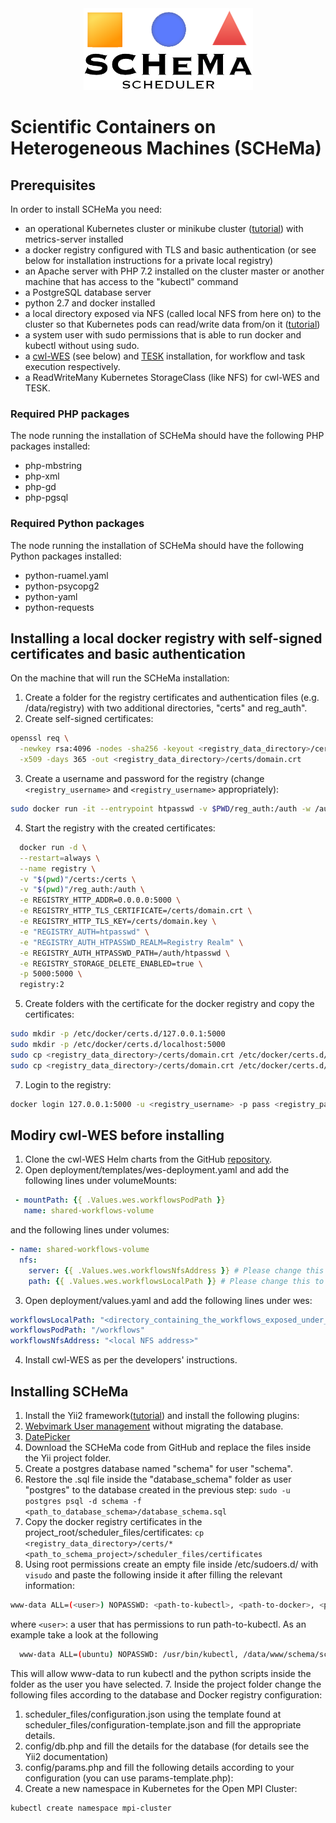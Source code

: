 <div style="text-align:center">
  <img src="https://raw.githubusercontent.com/athenarc/schema/master/web/img/logo.png?token=ADKZMICQFGW7UKAAWXAR7V27R3AUG" />
</div>

# Scientific Containers on Heterogeneous Machines (SCHeMa)

## Prerequisites
In order to install SCHeMa you need:
* an operational Kubernetes cluster or minikube cluster ([tutorial](https://www.howtoforge.com/how-to-install-kubernetes-with-minikube-on-ubuntu-1804-lts/)) with metrics-server installed
* a docker registry configured with TLS and basic authentication (or see below for installation instructions for a private local registry)
* an Apache server with PHP 7.2 installed on the cluster master or another machine that has access to the "kubectl" command
* a PostgreSQL database server
* python 2.7 and docker installed
* a local directory exposed via NFS (called local NFS from here on) to the cluster so that Kubernetes pods can read/write data from/on it ([tutorial](https://help.ubuntu.com/community/SettingUpNFSHowTo))
* a system user with sudo permissions that is able to run docker and kubectl without using sudo.
* a [cwl-WES](https://github.com/elixir-cloud-aai/cwl-WES) (see below) and [TESK](https://github.com/EMBL-EBI-TSI/TESK) installation, for workflow and task execution respectively.
* a ReadWriteMany Kubernetes StorageClass (like NFS) for cwl-WES and TESK.

### Required PHP packages
The node running the installation of SCHeMa should have the following PHP packages installed:
* php-mbstring
* php-xml
* php-gd
* php-pgsql

### Required Python packages
The node running the installation of SCHeMa should have the following Python packages installed:
* python-ruamel.yaml
* python-psycopg2
* python-yaml
* python-requests

## Installing a local docker registry with self-signed certificates and basic authentication
On the machine that will run the SCHeMa installation:
1. Create a folder for the registry certificates and authentication files (e.g. /data/registry) with two additional directories, "certs" and reg_auth".
2. Create self-signed certificates:
```bash
openssl req \
  -newkey rsa:4096 -nodes -sha256 -keyout <registry_data_directory>/certs/domain.key \
  -x509 -days 365 -out <registry_data_directory>/certs/domain.crt
````
3. Create a username and password for the registry (change ```<registry_username>``` and ```<registry_username>``` appropriately):
```bash
sudo docker run -it --entrypoint htpasswd -v $PWD/reg_auth:/auth -w /auth registry:2 -Bbc /auth/htpasswd <registry_username> <registry_password>
```
4. Start the registry with the created certificates:
```bash
  docker run -d \
  --restart=always \
  --name registry \
  -v "$(pwd)"/certs:/certs \
  -v "$(pwd)"/reg_auth:/auth \
  -e REGISTRY_HTTP_ADDR=0.0.0.0:5000 \
  -e REGISTRY_HTTP_TLS_CERTIFICATE=/certs/domain.crt \
  -e REGISTRY_HTTP_TLS_KEY=/certs/domain.key \
  -e "REGISTRY_AUTH=htpasswd" \
  -e "REGISTRY_AUTH_HTPASSWD_REALM=Registry Realm" \
  -e REGISTRY_AUTH_HTPASSWD_PATH=/auth/htpasswd \
  -e REGISTRY_STORAGE_DELETE_ENABLED=true \
  -p 5000:5000 \
  registry:2
```
5. Create folders with the certificate for the docker registry and copy the certificates:
```bash
sudo mkdir -p /etc/docker/certs.d/127.0.0.1:5000
sudo mkdir -p /etc/docker/certs.d/localhost:5000
sudo cp <registry_data_directory>/certs/domain.crt /etc/docker/certs.d/127.0.0.1:5000/ca.crt
sudo cp <registry_data_directory>/certs/domain.crt /etc/docker/certs.d/localhost:5000/ca.crt
```
7. Login to the registry:
```bash
docker login 127.0.0.1:5000 -u <registry_username> -p pass <registry_password>
```

## Modiry cwl-WES before installing
1. Clone the cwl-WES Helm charts from the GitHub [repository](https://github.com/elixir-cloud-aai/cwl-WES).
2. Open deployment/templates/wes-deployment.yaml and add the following lines under volumeMounts:
```yaml
 - mountPath: {{ .Values.wes.workflowsPodPath }}
   name: shared-workflows-volume
```
and the following lines under volumes:
```yaml
- name: shared-workflows-volume
  nfs:
    server: {{ .Values.wes.workflowsNfsAddress }} # Please change this to your NFS server
    path: {{ .Values.wes.workflowsLocalPath }} # Please change this to the relevant share
```
3. Open deployment/values.yaml and add the following lines under wes:
```yaml
workflowsLocalPath: "<directory_containing_the_workflows_exposed_under_NFS>"
workflowsPodPath: "/workflows"
workflowsNfsAddress: "<local NFS address>"
```
4. Install cwl-WES as per the developers' instructions.


## Installing SCHeMa

1. Install the Yii2 framework([tutorial](https://www.yiiframework.com/doc/guide/2.0/en/start-installation)) and install the following plugins:
  1. [Webvimark User management](https://github.com/webvimark/user-management) without migrating the database.
  2. [DatePicker](https://demos.krajee.com/widget-details/datepicker)
2. Download the SCHeMa code from GitHub and replace the files inside the Yii project folder.
3. Create a postgres database named "schema" for user "schema".
4. Restore the .sql file inside the "database_schema" folder as user "postgres" to the database created in the previous step:
  ```sudo -u postgres psql -d schema -f <path_to_database_schema>/database_schema.sql```
5. Copy the docker registry certificates in the project_root/scheduler_files/certificates:
```cp <registry_data_directory>/certs/* <path_to_schema_project>/scheduler_files/certificates```
6. Using root permissions create an empty file inside /etc/sudoers.d/ with ```visudo``` and paste the following inside it after filling the relevant information:
```bash
www-data ALL=(<user>) NOPASSWD: <path-to-kubectl>, <path-to-docker>, <path_to_schema_project>/scheduler_files/scheduler.py, <path_to_schema_project>/scheduler_files/ontology/initialClassify.py, <path_to_schema_project>/scheduler_files/imageUploader.py, <path_to_schema_project>/scheduler_files/imageRemover.py, <path_to_schema_project>/scheduler_files/inputReplacer.py, <path_to_schema_project>/scheduler_files/probe_stats.py, <path_to_schema_project>/scheduler_files/setupMpiCluster.py, <path_to_schema_project>/scheduler_files/mpiMonitorAndClean.py, <path_to_schema_project>/scheduler_files/existingImageUploader.py, <path_to_schema_project>/scheduler_files/workflowMonitorAndClean.py, <path_to_schema_project>/scheduler_files/workflowUploader.py
```
  where ```<user>```: a user that has permissions to run path-to-kubectl. As an example take a look at the following

```bash
  www-data ALL=(ubuntu) NOPASSWD: /usr/bin/kubectl, /data/www/schema/scheduler_files/scheduler.py, /data/www/schema/scheduler_files/ontology/initialClassify.py, /data/www/schema/scheduler_files/imageUploader.py, /data/www/schema/scheduler_files/imageRemover.py, /data/www/schema/scheduler_files/inputReplacer.py, /data/www/schema/scheduler_files/probe_stats.py, /data/www/schema/scheduler_files/setupMpiCluster.py,/data/www/schema/scheduler_files/mpiMonitorAndClean.py, /data/www/schema/scheduler_files/existingImageUploader.py, /data/www/schema/scheduler_files/workflowMonitorAndClean.py, /data/www/schema/scheduler_files/workflowUploader.py
```

  This will allow www-data to run kubectl and the python scripts inside the folder as the user you have selected.
7. Inside the project folder change the following files according to the database and Docker registry configuration:
  1. scheduler_files/configuration.json using the template found at scheduler_files/configuration-template.json and fill the appropriate details.
  2. config/db.php and fill the details for the database (for details see the Yii2 documentation)
  3. config/params.php and fill the following details according to your configuration (you can use params-template.php):
8. Create a new namespace in Kubernetes for the Open MPI Cluster:
```bash
kubectl create namespace mpi-cluster
```
